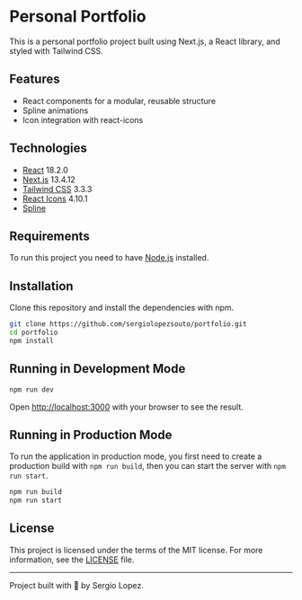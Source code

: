 # Personal Portfolio

This is a personal portfolio project built using Next.js, a React library, and styled with Tailwind CSS.

## Features

- React components for a modular, reusable structure
- Spline animations
- Icon integration with react-icons

## Technologies

- [React](https://reactjs.org/) 18.2.0
- [Next.js](https://nextjs.org/) 13.4.12
- [Tailwind CSS](https://tailwindcss.com/) 3.3.3
- [React Icons](https://react-icons.github.io/react-icons/) 4.10.1
- [Spline](https://www.spline.design/)

## Requirements

To run this project you need to have [Node.js](https://nodejs.org/) installed.

## Installation

Clone this repository and install the dependencies with npm.

```bash
git clone https://github.com/sergiolopezsouto/portfolio.git
cd portfolio
npm install
```

## Running in Development Mode

```bash
npm run dev
```

Open [http://localhost:3000](http://localhost:3000) with your browser to see the result.

## Running in Production Mode

To run the application in production mode, you first need to create a production build with `npm run build`, then you can start the server with `npm run start`.

```bash
npm run build
npm run start
```

## License

This project is licensed under the terms of the MIT license. For more information, see the [LICENSE](./LICENSE) file.

---

Project built with 💙 by Sergio Lopez.
